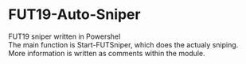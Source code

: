# FUT19-Auto-Sniper
FUT19 sniper written in Powershel\
The main function is Start-FUTSniper, which does the actualy sniping.\
More information is written as comments within the module.
